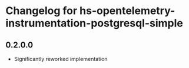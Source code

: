 # Changelog for hs-opentelemetry-instrumentation-postgresql-simple

## 0.2.0.0

- Significantly reworked implementation
